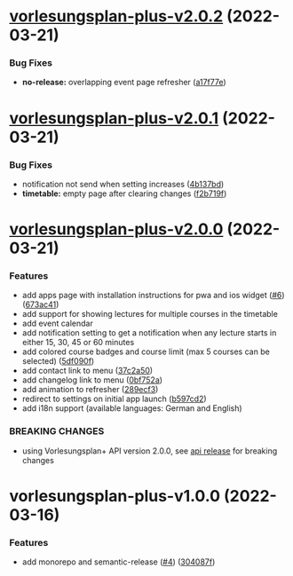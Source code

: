 # [vorlesungsplan-plus-v2.0.2](https://github.com/larsrickert/vorlesungsplan-plus/compare/vorlesungsplan-plus-v2.0.1...vorlesungsplan-plus-v2.0.2) (2022-03-21)


### Bug Fixes

* **no-release:** overlapping event page refresher ([a17f77e](https://github.com/larsrickert/vorlesungsplan-plus/commit/a17f77eef30fe7011a587b4f4870300e8d13ed43))

# [vorlesungsplan-plus-v2.0.1](https://github.com/larsrickert/vorlesungsplan-plus/compare/vorlesungsplan-plus-v2.0.0...vorlesungsplan-plus-v2.0.1) (2022-03-21)


### Bug Fixes

* notification not send when setting increases ([4b137bd](https://github.com/larsrickert/vorlesungsplan-plus/commit/4b137bd230ad8a722d0dd7f8c359dbf6e1779b7f))
* **timetable:** empty page after clearing changes ([f2b719f](https://github.com/larsrickert/vorlesungsplan-plus/commit/f2b719f3e32381927e93ab68b57b9f8db5418ade))

# [vorlesungsplan-plus-v2.0.0](https://github.com/larsrickert/vorlesungsplan-plus/compare/vorlesungsplan-plus-v1.0.0...vorlesungsplan-plus-v2.0.0) (2022-03-21)


### Features

* add apps page with installation instructions for pwa and ios widget ([#6](https://github.com/larsrickert/vorlesungsplan-plus/issues/6)) ([673ac41](https://github.com/larsrickert/vorlesungsplan-plus/commit/673ac4113ce7b8acd3d89f5371c0d3522fa71868))
* add support for showing lectures for multiple courses in the timetable
* add event calendar
* add notification setting to get a notification when any lecture starts in either 15, 30, 45 or 60 minutes
* add colored course badges and course limit (max 5 courses can be selected) ([5df090f](https://github.com/larsrickert/vorlesungsplan-plus/commit/5df090fbd820236b0f4567121810f1b0160b531e))
* add contact link to menu ([37c2a50](https://github.com/larsrickert/vorlesungsplan-plus/commit/37c2a50a89a5dd70cf999c836f9b83cfda1f7f1f))
* add changelog link to menu ([0bf752a](https://github.com/larsrickert/vorlesungsplan-plus/commit/0bf752aaddabd8aa084a45b341c6faae81772b66))
* add animation to refresher ([289ecf3](https://github.com/larsrickert/vorlesungsplan-plus/commit/289ecf355d73029d56a5f4ea3fdba0ee7da7a61c))
* redirect to settings on initial app launch ([b597cd2](https://github.com/larsrickert/vorlesungsplan-plus/commit/b597cd239caea7c972693296f8669d54817f3a56))
* add i18n support (available languages: German and English)


### BREAKING CHANGES

* using Vorlesungsplan+ API version 2.0.0, see [api release](https://github.com/larsrickert/vorlesungsplan-plus/releases/tag/vorlesungsplan-plus-api-v2.0.0) for breaking changes

# vorlesungsplan-plus-v1.0.0 (2022-03-16)


### Features

* add monorepo and semantic-release ([#4](https://github.com/larsrickert/vorlesungsplan-plus/issues/4)) ([304087f](https://github.com/larsrickert/vorlesungsplan-plus/commit/304087f38b11b8c11336286f0463da03907b08b5))
